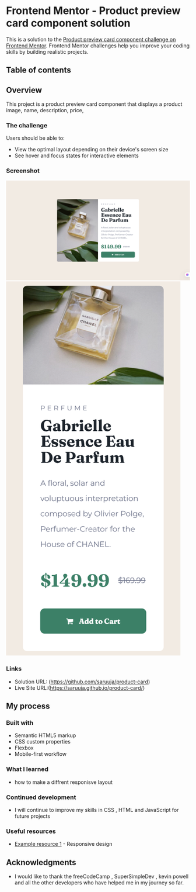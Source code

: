 # Frontend Mentor - Product preview card component solution

This is a solution to the [Product preview card component challenge on Frontend Mentor](https://www.frontendmentor.io/challenges/product-preview-card-component-GO7UmttRfa). Frontend Mentor challenges help you improve your coding skills by building realistic projects. 

## Table of contents


## Overview
This project is a product preview card component that displays a product image, name, description, price,

### The challenge

Users should be able to:

- View the optimal layout depending on their device's screen size
- See hover and focus states for interactive elements

### Screenshot

![](/screen-shot/Desktop.png)
![](/screen-shot/FireShot%20Capture%20Mobile-version.png)

### Links

- Solution URL: (https://github.com/saruuja/product-card)
- Live Site URL:(https://saruuja.github.io/product-card/)

## My process

### Built with

- Semantic HTML5 markup
- CSS custom properties
- Flexbox
- Mobile-first workflow


### What I learned
- how to make a diffrent responisve layout 


### Continued development
- I will continue to improve my skills in CSS , HTML and JavaScript for future projects


### Useful resources

- [Example resource 1](https://courses.kevinpowell.co/products/home) - Responsive design


## Acknowledgments
- I would like to thank the freeCodeCamp , SuperSimpleDev , kevin powell and all the other developers who have helped me in my journey so far.

